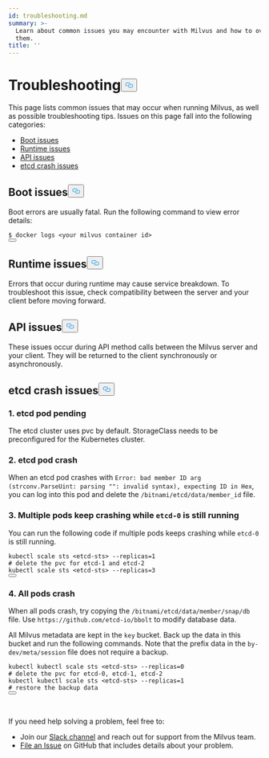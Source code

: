 ```yaml
---
id: troubleshooting.md
summary: >-
  Learn about common issues you may encounter with Milvus and how to overcome
  them.
title: ''
---
```

<h1 id="Troubleshooting" class="common-anchor-header">Troubleshooting<button data-href="#Troubleshooting" class="anchor-icon" translate="no">
      <svg translate="no"
        aria-hidden="true"
        focusable="false"
        height="20"
        version="1.1"
        viewBox="0 0 16 16"
        width="16"
      >
        <path
          fill="#0092E4"
          fill-rule="evenodd"
          d="M4 9h1v1H4c-1.5 0-3-1.69-3-3.5S2.55 3 4 3h4c1.45 0 3 1.69 3 3.5 0 1.41-.91 2.72-2 3.25V8.59c.58-.45 1-1.27 1-2.09C10 5.22 8.98 4 8 4H4c-.98 0-2 1.22-2 2.5S3 9 4 9zm9-3h-1v1h1c1 0 2 1.22 2 2.5S13.98 12 13 12H9c-.98 0-2-1.22-2-2.5 0-.83.42-1.64 1-2.09V6.25c-1.09.53-2 1.84-2 3.25C6 11.31 7.55 13 9 13h4c1.45 0 3-1.69 3-3.5S14.5 6 13 6z"
        ></path>
      </svg>
    </button></h1><p>This page lists common issues that may occur when running Milvus, as well as possible troubleshooting tips. Issues on this page fall into the following categories:</p>
<ul>
<li><a href="/docs/pt/troubleshooting.md#Boot-issues">Boot issues</a></li>
<li><a href="/docs/pt/troubleshooting.md#Runtime-issues">Runtime issues</a></li>
<li><a href="/docs/pt/troubleshooting.md#API-issues">API issues</a></li>
<li><a href="/docs/pt/troubleshooting.md#etcd-crash-issues">etcd crash issues</a></li>
</ul>
<h2 id="Boot-issues" class="common-anchor-header">Boot issues<button data-href="#Boot-issues" class="anchor-icon" translate="no">
      <svg translate="no"
        aria-hidden="true"
        focusable="false"
        height="20"
        version="1.1"
        viewBox="0 0 16 16"
        width="16"
      >
        <path
          fill="#0092E4"
          fill-rule="evenodd"
          d="M4 9h1v1H4c-1.5 0-3-1.69-3-3.5S2.55 3 4 3h4c1.45 0 3 1.69 3 3.5 0 1.41-.91 2.72-2 3.25V8.59c.58-.45 1-1.27 1-2.09C10 5.22 8.98 4 8 4H4c-.98 0-2 1.22-2 2.5S3 9 4 9zm9-3h-1v1h1c1 0 2 1.22 2 2.5S13.98 12 13 12H9c-.98 0-2-1.22-2-2.5 0-.83.42-1.64 1-2.09V6.25c-1.09.53-2 1.84-2 3.25C6 11.31 7.55 13 9 13h4c1.45 0 3-1.69 3-3.5S14.5 6 13 6z"
        ></path>
      </svg>
    </button></h2><p>Boot errors are usually fatal. Run the following command to view error details:</p>
<pre><code translate="no">$ docker logs &lt;your milvus container <span class="hljs-built_in">id</span>&gt;
<button class="copy-code-btn"></button></code></pre>
<h2 id="Runtime-issues" class="common-anchor-header">Runtime issues<button data-href="#Runtime-issues" class="anchor-icon" translate="no">
      <svg translate="no"
        aria-hidden="true"
        focusable="false"
        height="20"
        version="1.1"
        viewBox="0 0 16 16"
        width="16"
      >
        <path
          fill="#0092E4"
          fill-rule="evenodd"
          d="M4 9h1v1H4c-1.5 0-3-1.69-3-3.5S2.55 3 4 3h4c1.45 0 3 1.69 3 3.5 0 1.41-.91 2.72-2 3.25V8.59c.58-.45 1-1.27 1-2.09C10 5.22 8.98 4 8 4H4c-.98 0-2 1.22-2 2.5S3 9 4 9zm9-3h-1v1h1c1 0 2 1.22 2 2.5S13.98 12 13 12H9c-.98 0-2-1.22-2-2.5 0-.83.42-1.64 1-2.09V6.25c-1.09.53-2 1.84-2 3.25C6 11.31 7.55 13 9 13h4c1.45 0 3-1.69 3-3.5S14.5 6 13 6z"
        ></path>
      </svg>
    </button></h2><p>Errors that occur during runtime may cause service breakdown. To troubleshoot this issue, check compatibility between the server and your client before moving forward.</p>
<h2 id="API-issues" class="common-anchor-header">API issues<button data-href="#API-issues" class="anchor-icon" translate="no">
      <svg translate="no"
        aria-hidden="true"
        focusable="false"
        height="20"
        version="1.1"
        viewBox="0 0 16 16"
        width="16"
      >
        <path
          fill="#0092E4"
          fill-rule="evenodd"
          d="M4 9h1v1H4c-1.5 0-3-1.69-3-3.5S2.55 3 4 3h4c1.45 0 3 1.69 3 3.5 0 1.41-.91 2.72-2 3.25V8.59c.58-.45 1-1.27 1-2.09C10 5.22 8.98 4 8 4H4c-.98 0-2 1.22-2 2.5S3 9 4 9zm9-3h-1v1h1c1 0 2 1.22 2 2.5S13.98 12 13 12H9c-.98 0-2-1.22-2-2.5 0-.83.42-1.64 1-2.09V6.25c-1.09.53-2 1.84-2 3.25C6 11.31 7.55 13 9 13h4c1.45 0 3-1.69 3-3.5S14.5 6 13 6z"
        ></path>
      </svg>
    </button></h2><p>These issues occur during API method calls between the Milvus server and your client. They will be returned to the client synchronously or asynchronously.</p>
<h2 id="etcd-crash-issues" class="common-anchor-header">etcd crash issues<button data-href="#etcd-crash-issues" class="anchor-icon" translate="no">
      <svg translate="no"
        aria-hidden="true"
        focusable="false"
        height="20"
        version="1.1"
        viewBox="0 0 16 16"
        width="16"
      >
        <path
          fill="#0092E4"
          fill-rule="evenodd"
          d="M4 9h1v1H4c-1.5 0-3-1.69-3-3.5S2.55 3 4 3h4c1.45 0 3 1.69 3 3.5 0 1.41-.91 2.72-2 3.25V8.59c.58-.45 1-1.27 1-2.09C10 5.22 8.98 4 8 4H4c-.98 0-2 1.22-2 2.5S3 9 4 9zm9-3h-1v1h1c1 0 2 1.22 2 2.5S13.98 12 13 12H9c-.98 0-2-1.22-2-2.5 0-.83.42-1.64 1-2.09V6.25c-1.09.53-2 1.84-2 3.25C6 11.31 7.55 13 9 13h4c1.45 0 3-1.69 3-3.5S14.5 6 13 6z"
        ></path>
      </svg>
    </button></h2><h3 id="1-etcd-pod-pending" class="common-anchor-header">1. etcd pod pending</h3><p>The etcd cluster uses pvc by default. StorageClass needs to be preconfigured for the Kubernetes cluster.</p>
<h3 id="2-etcd-pod-crash" class="common-anchor-header">2. etcd pod crash</h3><p>When an etcd pod crashes with <code translate="no">Error: bad member ID arg (strconv.ParseUint: parsing &quot;&quot;: invalid syntax), expecting ID in Hex</code>, you can log into this pod and delete the <code translate="no">/bitnami/etcd/data/member_id</code> file.</p>
<h3 id="3-Multiple-pods-keep-crashing-while-etcd-0-is-still-running" class="common-anchor-header">3. Multiple pods keep crashing while <code translate="no">etcd-0</code> is still running</h3><p>You can run the following code if multiple pods keeps crashing while <code translate="no">etcd-0</code> is still running.</p>
<pre><code translate="no">kubectl scale sts &lt;etcd-sts&gt; --replicas=<span class="hljs-number">1</span>
<span class="hljs-comment"># delete the pvc for etcd-1 and etcd-2</span>
kubectl scale sts &lt;etcd-sts&gt; --replicas=<span class="hljs-number">3</span>
<button class="copy-code-btn"></button></code></pre>
<h3 id="4-All-pods-crash" class="common-anchor-header">4. All pods crash</h3><p>When all pods crash, try copying the <code translate="no">/bitnami/etcd/data/member/snap/db</code> file. Use <code translate="no">https://github.com/etcd-io/bbolt</code> to modify database data.</p>
<p>All Milvus metadata are kept in the <code translate="no">key</code> bucket. Back up the data in this bucket and run the following commands. Note that the prefix data in the <code translate="no">by-dev/meta/session</code> file does not require a backup.</p>
<pre><code translate="no">kubectl kubectl scale sts &lt;etcd-sts&gt; --replicas=<span class="hljs-number">0</span>
<span class="hljs-comment"># delete the pvc for etcd-0, etcd-1, etcd-2</span>
kubectl kubectl scale sts &lt;etcd-sts&gt; --replicas=<span class="hljs-number">1</span>
<span class="hljs-comment"># restore the backup data</span>
<button class="copy-code-btn"></button></code></pre>
<p><br/></p>
<p>If you need help solving a problem, feel free to:</p>
<ul>
<li>Join our <a href="https://join.slack.com/t/milvusio/shared_invite/enQtNzY1OTQ0NDI3NjMzLWNmYmM1NmNjOTQ5MGI5NDhhYmRhMGU5M2NhNzhhMDMzY2MzNDdlYjM5ODQ5MmE3ODFlYzU3YjJkNmVlNDQ2ZTk">Slack channel</a> and reach out for support from the Milvus team.</li>
<li><a href="https://github.com/milvus-io/milvus/issues/new/choose">File an Issue</a> on GitHub that includes details about your problem.</li>
</ul>
